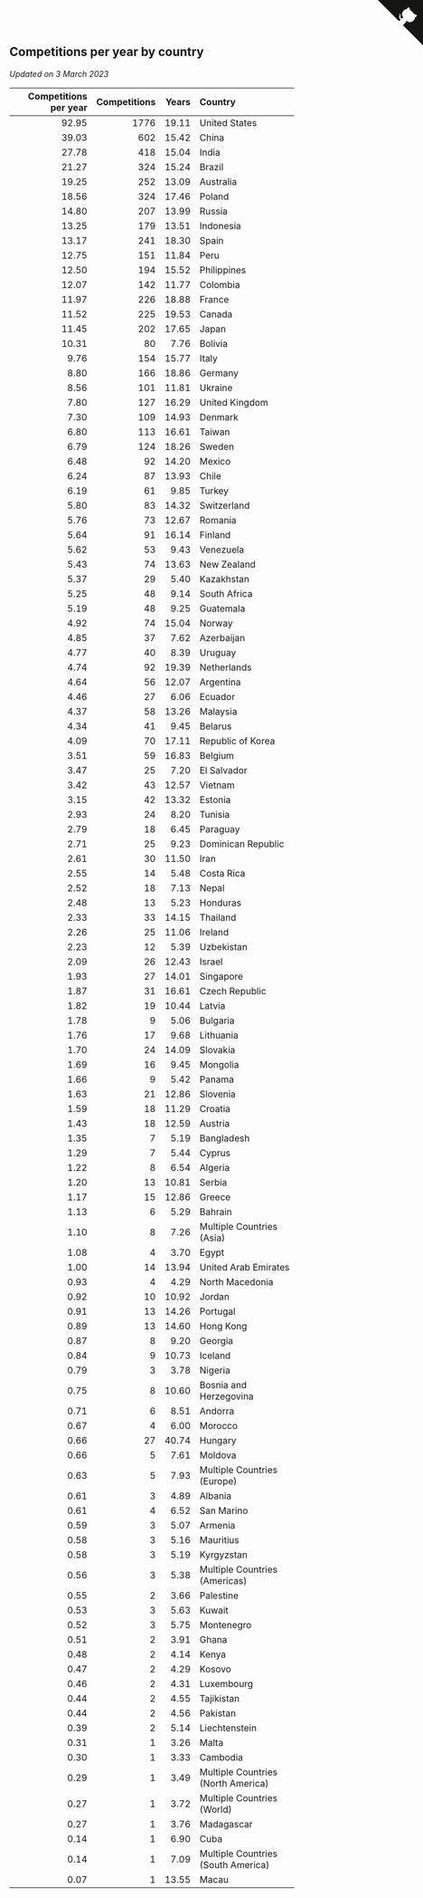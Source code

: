 ## Competitions per year by country

*Updated on  3 March 2023*

| Competitions per year | Competitions | Years | Country |
| ---: | ---: | ---: | :--- |
| 92.95 | 1776 | 19.11 | United States |
| 39.03 | 602 | 15.42 | China |
| 27.78 | 418 | 15.04 | India |
| 21.27 | 324 | 15.24 | Brazil |
| 19.25 | 252 | 13.09 | Australia |
| 18.56 | 324 | 17.46 | Poland |
| 14.80 | 207 | 13.99 | Russia |
| 13.25 | 179 | 13.51 | Indonesia |
| 13.17 | 241 | 18.30 | Spain |
| 12.75 | 151 | 11.84 | Peru |
| 12.50 | 194 | 15.52 | Philippines |
| 12.07 | 142 | 11.77 | Colombia |
| 11.97 | 226 | 18.88 | France |
| 11.52 | 225 | 19.53 | Canada |
| 11.45 | 202 | 17.65 | Japan |
| 10.31 | 80 | 7.76 | Bolivia |
| 9.76 | 154 | 15.77 | Italy |
| 8.80 | 166 | 18.86 | Germany |
| 8.56 | 101 | 11.81 | Ukraine |
| 7.80 | 127 | 16.29 | United Kingdom |
| 7.30 | 109 | 14.93 | Denmark |
| 6.80 | 113 | 16.61 | Taiwan |
| 6.79 | 124 | 18.26 | Sweden |
| 6.48 | 92 | 14.20 | Mexico |
| 6.24 | 87 | 13.93 | Chile |
| 6.19 | 61 | 9.85 | Turkey |
| 5.80 | 83 | 14.32 | Switzerland |
| 5.76 | 73 | 12.67 | Romania |
| 5.64 | 91 | 16.14 | Finland |
| 5.62 | 53 | 9.43 | Venezuela |
| 5.43 | 74 | 13.63 | New Zealand |
| 5.37 | 29 | 5.40 | Kazakhstan |
| 5.25 | 48 | 9.14 | South Africa |
| 5.19 | 48 | 9.25 | Guatemala |
| 4.92 | 74 | 15.04 | Norway |
| 4.85 | 37 | 7.62 | Azerbaijan |
| 4.77 | 40 | 8.39 | Uruguay |
| 4.74 | 92 | 19.39 | Netherlands |
| 4.64 | 56 | 12.07 | Argentina |
| 4.46 | 27 | 6.06 | Ecuador |
| 4.37 | 58 | 13.26 | Malaysia |
| 4.34 | 41 | 9.45 | Belarus |
| 4.09 | 70 | 17.11 | Republic of Korea |
| 3.51 | 59 | 16.83 | Belgium |
| 3.47 | 25 | 7.20 | El Salvador |
| 3.42 | 43 | 12.57 | Vietnam |
| 3.15 | 42 | 13.32 | Estonia |
| 2.93 | 24 | 8.20 | Tunisia |
| 2.79 | 18 | 6.45 | Paraguay |
| 2.71 | 25 | 9.23 | Dominican Republic |
| 2.61 | 30 | 11.50 | Iran |
| 2.55 | 14 | 5.48 | Costa Rica |
| 2.52 | 18 | 7.13 | Nepal |
| 2.48 | 13 | 5.23 | Honduras |
| 2.33 | 33 | 14.15 | Thailand |
| 2.26 | 25 | 11.06 | Ireland |
| 2.23 | 12 | 5.39 | Uzbekistan |
| 2.09 | 26 | 12.43 | Israel |
| 1.93 | 27 | 14.01 | Singapore |
| 1.87 | 31 | 16.61 | Czech Republic |
| 1.82 | 19 | 10.44 | Latvia |
| 1.78 | 9 | 5.06 | Bulgaria |
| 1.76 | 17 | 9.68 | Lithuania |
| 1.70 | 24 | 14.09 | Slovakia |
| 1.69 | 16 | 9.45 | Mongolia |
| 1.66 | 9 | 5.42 | Panama |
| 1.63 | 21 | 12.86 | Slovenia |
| 1.59 | 18 | 11.29 | Croatia |
| 1.43 | 18 | 12.59 | Austria |
| 1.35 | 7 | 5.19 | Bangladesh |
| 1.29 | 7 | 5.44 | Cyprus |
| 1.22 | 8 | 6.54 | Algeria |
| 1.20 | 13 | 10.81 | Serbia |
| 1.17 | 15 | 12.86 | Greece |
| 1.13 | 6 | 5.29 | Bahrain |
| 1.10 | 8 | 7.26 | Multiple Countries (Asia) |
| 1.08 | 4 | 3.70 | Egypt |
| 1.00 | 14 | 13.94 | United Arab Emirates |
| 0.93 | 4 | 4.29 | North Macedonia |
| 0.92 | 10 | 10.92 | Jordan |
| 0.91 | 13 | 14.26 | Portugal |
| 0.89 | 13 | 14.60 | Hong Kong |
| 0.87 | 8 | 9.20 | Georgia |
| 0.84 | 9 | 10.73 | Iceland |
| 0.79 | 3 | 3.78 | Nigeria |
| 0.75 | 8 | 10.60 | Bosnia and Herzegovina |
| 0.71 | 6 | 8.51 | Andorra |
| 0.67 | 4 | 6.00 | Morocco |
| 0.66 | 27 | 40.74 | Hungary |
| 0.66 | 5 | 7.61 | Moldova |
| 0.63 | 5 | 7.93 | Multiple Countries (Europe) |
| 0.61 | 3 | 4.89 | Albania |
| 0.61 | 4 | 6.52 | San Marino |
| 0.59 | 3 | 5.07 | Armenia |
| 0.58 | 3 | 5.16 | Mauritius |
| 0.58 | 3 | 5.19 | Kyrgyzstan |
| 0.56 | 3 | 5.38 | Multiple Countries (Americas) |
| 0.55 | 2 | 3.66 | Palestine |
| 0.53 | 3 | 5.63 | Kuwait |
| 0.52 | 3 | 5.75 | Montenegro |
| 0.51 | 2 | 3.91 | Ghana |
| 0.48 | 2 | 4.14 | Kenya |
| 0.47 | 2 | 4.29 | Kosovo |
| 0.46 | 2 | 4.31 | Luxembourg |
| 0.44 | 2 | 4.55 | Tajikistan |
| 0.44 | 2 | 4.56 | Pakistan |
| 0.39 | 2 | 5.14 | Liechtenstein |
| 0.31 | 1 | 3.26 | Malta |
| 0.30 | 1 | 3.33 | Cambodia |
| 0.29 | 1 | 3.49 | Multiple Countries (North America) |
| 0.27 | 1 | 3.72 | Multiple Countries (World) |
| 0.27 | 1 | 3.76 | Madagascar |
| 0.14 | 1 | 6.90 | Cuba |
| 0.14 | 1 | 7.09 | Multiple Countries (South America) |
| 0.07 | 1 | 13.55 | Macau |


<a href="https://github.com/JustinTimeCuber/wca_statistics" class="github-corner" aria-label="View source on Github"><svg width="80" height="80" viewBox="0 0 250 250" style="fill:#151513; color:#fff; position: absolute; top: 0; border: 0; right: 0;" aria-hidden="true"><path d="M0,0 L115,115 L130,115 L142,142 L250,250 L250,0 Z"></path><path d="M128.3,109.0 C113.8,99.7 119.0,89.6 119.0,89.6 C122.0,82.7 120.5,78.6 120.5,78.6 C119.2,72.0 123.4,76.3 123.4,76.3 C127.3,80.9 125.5,87.3 125.5,87.3 C122.9,97.6 130.6,101.9 134.4,103.2" fill="currentColor" style="transform-origin: 130px 106px;" class="octo-arm"></path><path d="M115.0,115.0 C114.9,115.1 118.7,116.5 119.8,115.4 L133.7,101.6 C136.9,99.2 139.9,98.4 142.2,98.6 C133.8,88.0 127.5,74.4 143.8,58.0 C148.5,53.4 154.0,51.2 159.7,51.0 C160.3,49.4 163.2,43.6 171.4,40.1 C171.4,40.1 176.1,42.5 178.8,56.2 C183.1,58.6 187.2,61.8 190.9,65.4 C194.5,69.0 197.7,73.2 200.1,77.6 C213.8,80.2 216.3,84.9 216.3,84.9 C212.7,93.1 206.9,96.0 205.4,96.6 C205.1,102.4 203.0,107.8 198.3,112.5 C181.9,128.9 168.3,122.5 157.7,114.1 C157.9,116.9 156.7,120.9 152.7,124.9 L141.0,136.5 C139.8,137.7 141.6,141.9 141.8,141.8 Z" fill="currentColor" class="octo-body"></path></svg></a><style>.github-corner:hover .octo-arm{animation:octocat-wave 560ms ease-in-out}@keyframes octocat-wave{0%,100%{transform:rotate(0)}20%,60%{transform:rotate(-25deg)}40%,80%{transform:rotate(10deg)}}@media (max-width:500px){.github-corner:hover .octo-arm{animation:none}.github-corner .octo-arm{animation:octocat-wave 560ms ease-in-out}}</style>
